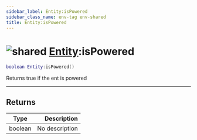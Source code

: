 ```yaml
---
sidebar_label: Entity:isPowered
sidebar_class_name: env-tag env-shared
title: Entity:isPowered
---
```


# <img src='/img/wiki/shared.png' alt='shared' data-tag='env-tag' /> [Entity](../entity/README.md):isPowered

```lua
boolean Entity:isPowered()
```

Returns true if the ent is powered<br/>

-----------------
## Returns

| Type   | Description |
| ------ | ----------: |
| boolean | No description |
